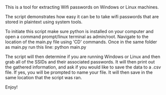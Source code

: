 This is a tool for extracting Wifi passwords on Windows or Linux machines. 

The script demonstrates how easy it can be to take wifi passwords that are stored in plaintext using system tools. 

To initiate this script make sure python is installed on your computer and open a command prompt/linux terminal as admin/root.
Navigate to the location of the main.py file using 'CD' commands. Once in the same folder as main.py run this line:
python main.py

The script will then determine if you are running Windows or Linux and then grab all of the SSIDs and their associated passwords. 
It will then print out the gathered information, and ask if you would like to save the data to a .csv file.
If yes, you will be prompted to name your file. It will then save in the same location that the script was ran. 

Enjoy!
